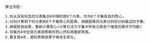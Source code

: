     算法流程：

    1.先从没有标签的元素集合A中随机取K个元素，作为K个子集各自的质心。
    2.分别计算剩下的元素到K个子集质心的距离，根据距离将元素分别划分到最近的子集。
    3.根据聚类结果，重新计算质心(计算方法为子集中所有元素各个维度的算术平均数)
    4.将集合A中全部元素按照新的质心然后再重新聚类。
    5.重复第4步，直到聚类结果不再发生变化。

